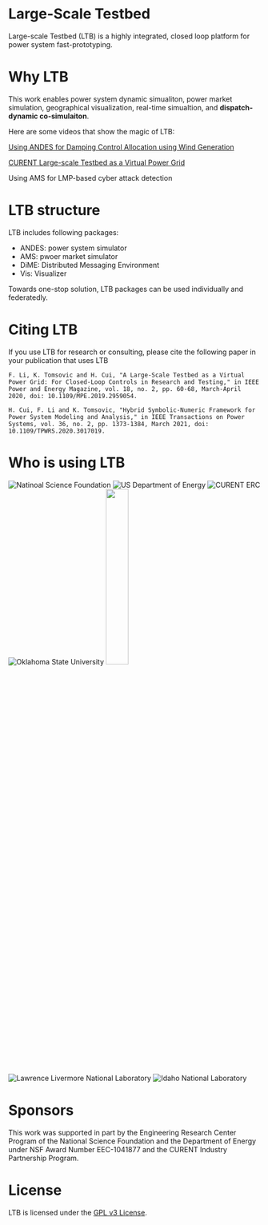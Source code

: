 # Large-Scale Testbed

Large-scale Testbed (LTB) is a highly integrated, closed loop platform for power system fast-prototyping.

# Why LTB

This work enables power system dynamic simualiton, power market simulation, geographical visualization, real-time simualtion, and **dispatch-dynamic co-simulaiton**.

Here are some videos that show the magic of LTB:

[Using ANDES for Damping Control Allocation using Wind Generation](https://www.youtube.com/watch?v=OtCFRHMtdo8)

[CURENT Large-scale Testbed as a Virtual Power Grid](https://www.youtube.com/watch?v=QBt72ww-Xk4&t=2161s)

Using AMS for LMP-based cyber attack detection

# LTB structure

LTB includes following packages:

- ANDES: power system simulator
- AMS: pwoer market simulator
- DiME: Distributed Messaging Environment
- Vis: Visualizer

Towards one-stop solution, LTB packages can be used individually and federatedly.

# Citing LTB
If you use LTB for research or consulting, please cite the following paper in your publication that uses LTB
```
F. Li, K. Tomsovic and H. Cui, "A Large-Scale Testbed as a Virtual Power Grid: For Closed-Loop Controls in Research and Testing," in IEEE Power and Energy Magazine, vol. 18, no. 2, pp. 60-68, March-April 2020, doi: 10.1109/MPE.2019.2959054.
```
```
H. Cui, F. Li and K. Tomsovic, "Hybrid Symbolic-Numeric Framework for Power System Modeling and Analysis," in IEEE Transactions on Power Systems, vol. 36, no. 2, pp. 1373-1384, March 2021, doi: 10.1109/TPWRS.2020.3017019.
```

# Who is using LTB
![Natinoal Science Foundation](https://raw.githubusercontent.com/cuihantao/andes/master/docs/source/images/sponsors/nsf.jpg)
![US Department of Energy](https://raw.githubusercontent.com/cuihantao/andes/master/docs/source/images/sponsors/doe.png)
![CURENT ERC](https://raw.githubusercontent.com/cuihantao/andes/master/docs/source/images/sponsors/curent.jpg)
![Oklahoma State University](https://omni.okstate.edu/_resources_global/pattern-lab-v1/images/logo-vertical.svg)
<img src="https://engage.nrel.gov/static/images/nrel_logo_full.jpg" width=30% height=30%>
![Lawrence Livermore National Laboratory](https://raw.githubusercontent.com/cuihantao/andes/master/docs/source/images/sponsors/llnl.jpg)
![Idaho National Laboratory](https://raw.githubusercontent.com/cuihantao/andes/master/docs/source/images/sponsors/inl.jpg)

# Sponsors
This work was supported in part by the Engineering Research Center Program of the National Science Foundation and the Department of Energy under NSF Award Number EEC-1041877 and the CURENT Industry Partnership Program.

# License
LTB is licensed under the [GPL v3 License](./LICENSE).
